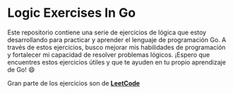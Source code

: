 # Logic Exercises In Go

Este repositorio contiene una serie de ejercicios de lógica que estoy desarrollando para practicar y aprender el lenguaje de programación Go. A través de estos ejercicios, busco mejorar mis habilidades de programación y fortalecer mi capacidad de resolver problemas lógicos. ¡Espero que encuentres estos ejercicios útiles y que te ayuden en tu propio aprendizaje de Go! 😄


Gran parte de los ejercicios son de **[LeetCode](https://leetcode.com/)**
